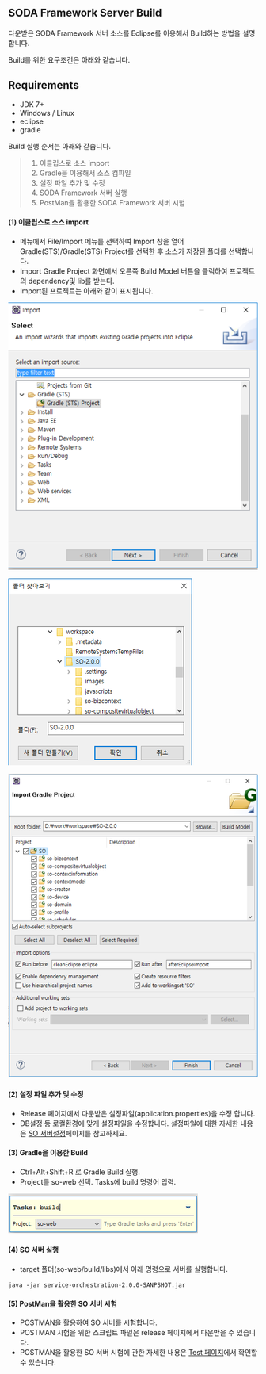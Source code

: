 ## SODA Framework Server Build

다운받은 SODA Framework 서버 소스를 Eclipse를 이용해서 Build하는 방법을 설명합니다.

Build를 위한 요구조건은 아래와 같습니다.

## Requirements
* JDK 7+
* Windows / Linux
* eclipse
* gradle

Build 실행 순서는 아래와 같습니다.

> 1. 이클립스로 소스 import
> 2. Gradle을 이용해서 소스 컴파일
> 3. 설정 파일 추가 및 수정
> 4. SODA Framework 서버 실행
> 5. PostMan을 활용한 SODA Framework 서버 시험


#### (1) 이클립스로 소스 import
- 메뉴에서 File/Import 메뉴를 선택하여 Import 창을 열어  Gradle(STS)/Gradle(STS) Project를 선택한 후 소스가 저장된 폴더를 선택합니다.
- Import Gradle Project 화면에서 오른쪽 Build Model 버튼을 클릭하여 프로젝트의 dependency및 lib를 받는다.
- Import된 프로젝트는 아래와 같이 표시됩니다.


![Source Import1](https://github.com/iotoasis/SO/blob/master/so-doc/img/eclipse_import1.png)

![Source Import2](https://github.com/iotoasis/SO/blob/master/so-doc/img/eclipse_import2.png)

![Source Import3](https://github.com/iotoasis/SO/blob/master/so-doc/img/eclipse_import3.png)


#### (2) 설정 파일 추가 및 수정
- Release 페이지에서 다운받은 설정파일(application.properties)을 수정 합니다.
- DB설정 등 로컬환경에 맞게 설정파일을 수정합니다. 설정파일에 대한 자세한 내용은 [SO 서버설정](./configuration.md)페이지를 참고하세요.


#### (3) Gradle을 이용한 Build
- Ctrl+Alt+Shift+R 로 Gradle Build 실행.
- Project를 so-web 선택. Tasks에 build 명령어 입력.

![build gradle](https://github.com/iotoasis/SO/blob/master/so-doc/img/eclipse_build.png)


#### (4) SO 서버 실행
- target 폴더(so-web/build/libs)에서 아래 명령으로 서버를 실행합니다.

 ```
java -jar service-orchestration-2.0.0-SANPSHOT.jar
 ```

#### (5) PostMan을 활용한 SO 서버 시험
- POSTMAN을 활용하여 SO 서버를 시험합니다.
- POSTMAN 시험을 위한 스크립트 파일은 release 페이지에서 다운받을 수 있습니다.
- POSTMAN을 활용한 SO 서버 시험에 관한 자세한 내용은 [Test 페이지](https://github.com/iotoasis/SO/blob/master/so-doc/so-test.md)에서 확인할 수 있습니다.
